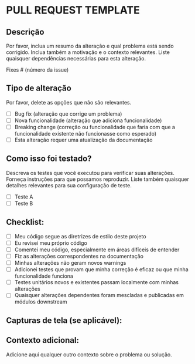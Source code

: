 # PULL REQUEST TEMPLATE

## Descrição

Por favor, inclua um resumo da alteração e qual problema está sendo corrigido. Inclua também a motivação e o contexto relevantes. Liste quaisquer dependências necessárias para esta alteração.

Fixes # (número da issue)

## Tipo de alteração

Por favor, delete as opções que não são relevantes.

- [ ] Bug fix (alteração que corrige um problema)
- [ ] Nova funcionalidade (alteração que adiciona funcionalidade)
- [ ] Breaking change (correção ou funcionalidade que faria com que a funcionalidade existente não funcionasse como esperado)
- [ ] Esta alteração requer uma atualização da documentação

## Como isso foi testado?

Descreva os testes que você executou para verificar suas alterações. Forneça instruções para que possamos reproduzir. Liste também quaisquer detalhes relevantes para sua configuração de teste.

- [ ] Teste A
- [ ] Teste B

## Checklist:

- [ ] Meu código segue as diretrizes de estilo deste projeto
- [ ] Eu revisei meu próprio código
- [ ] Comentei meu código, especialmente em áreas difíceis de entender
- [ ] Fiz as alterações correspondentes na documentação
- [ ] Minhas alterações não geram novos warnings
- [ ] Adicionei testes que provam que minha correção é eficaz ou que minha funcionalidade funciona
- [ ] Testes unitários novos e existentes passam localmente com minhas alterações
- [ ] Quaisquer alterações dependentes foram mescladas e publicadas em módulos downstream

## Capturas de tela (se aplicável):

## Contexto adicional:
Adicione aqui qualquer outro contexto sobre o problema ou solução.
